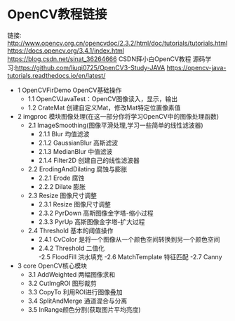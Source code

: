 # OpenCV教程链接 
链接: 
http://www.opencv.org.cn/opencvdoc/2.3.2/html/doc/tutorials/tutorials.html  
https://docs.opencv.org/3.4.1/index.html 
https://blog.csdn.net/sinat_36264666 CSDN拜小白OpenCV教程 
源码学习:https://github.com/liuqi0725/OpenCV3-Study-JAVA 
https://opencv-java-tutorials.readthedocs.io/en/latest/

- 1 OpenCVFirDemo OpenCV基础操作 
    - 1.1 OpenCVJavaTest：OpenCV图像读入，显示，输出 
    - 1.2 CrateMat 创建自定义Mat，修改Mat特定位置像素值
- 2 imgproc 模块图像处理(在这一部分你将学习OpenCV中的图像处理函数) 
    - 2.1 ImageSmoothing(图像平滑处理,学习一些简单的线性滤波器)  
        - 2.1.1 Blur 均值滤波 
        - 2.1.2 GaussianBlur 高斯滤波 
        - 2.1.3 MedianBlur 中值滤波 
        - 2.1.4 Filter2D 创建自己的线性滤波器
    - 2.2 ErodingAndDilating 腐蚀与膨胀 
        - 2.2.1 Erode 腐蚀 
        - 2.2.2 Dilate 膨胀 
    - 2.3 Resize 图像尺寸调整
        - 2.3.1 Resize 图像尺寸调整
        - 2.3.2 PyrDown 高斯图像金字塔-缩小过程
        - 2.3.3 PyrUp 高斯图像金字塔-扩大过程 
    - 2.4 Threshold 基本的阈值操作 
        - 2.4.1 CvColor 是将一个图像从一个颜色空间转换到另一个颜色空间 
        - 2.4.2 Threshold 二值化  
    -2.5 FloodFill 洪水填充 
    -2.6 MatchTemplate 特征匹配 
    -2.7 Canny
- 3 core OpenCV核心模块 
    - 3.1 AddWeighted 两幅图像求和 
    - 3.2 CutImgROI 图形裁剪 
    - 3.3 CopyTo 利用ROI进行图像叠加
    - 3.4 SplitAndMerge 通道混合与分离 
    - 3.5 InRange颜色分割(获取图片平均亮度)



